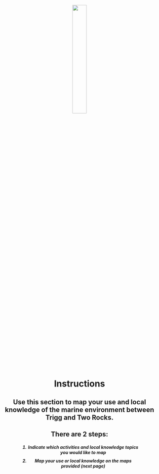 <p style="text-align: center;"> <img src="info.png" width="30%" /></p>
<h1><p style = "text-align: center;"><b>Instructions</b></p></h1>
<h2><p style = "text-align: center;">
Use this section to map your use and local knowledge of the marine environment between Trigg and Two Rocks.
</p></h1>
<h2><p style = "text-align: center;"><b>
There are 2 steps:
</b></p></h2>
<p>
<h5>
<ol style = "text-align: center; margin-left: 30px; margin-right: 30px;">
 <li style = "text-align: center; margin-left: 30px; margin-right: 30px; margin-top: 10px;">Indicate which activities and local knowledge topics you would like to map</li>
 <li style = "text-align: center; margin-left: 30px; margin-right: 30px; margin-top: 10px;">Map your use or local knowledge on the maps provided (next page)</li>
</ol>
</h5>
</p>